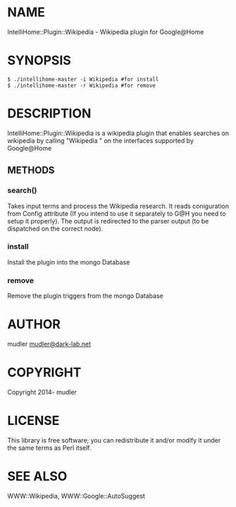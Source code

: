 # NAME

IntelliHome::Plugin::Wikipedia - Wikipedia plugin for Google@Home


# SYNOPSIS

	$ ./intellihome-master -i Wikipedia #for install
	$ ./intellihome-master -r Wikipedia #for remove

# DESCRIPTION

IntelliHome::Plugin::Wikipedia is a wikipedia plugin that enables searches on wikipedia by calling "Wikipedia <term>" on the interfaces supported by Google@Home

## METHODS

### search()
Takes input terms and process the Wikipedia research.
It reads coniguration from Config attribute (If you intend to use it separately to G@H you need to setup it properly).
The output is redirected to the parser output (to be dispatched on the correct node).

### install
Install the plugin into the mongo Database

### remove
Remove the plugin triggers from the mongo Database

# AUTHOR

mudler <mudler@dark-lab.net>

# COPYRIGHT

Copyright 2014- mudler

# LICENSE

This library is free software; you can redistribute it and/or modify
it under the same terms as Perl itself.

# SEE ALSO

WWW::Wikipedia, WWW::Google::AutoSuggest